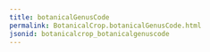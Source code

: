```yaml
---
title: botanicalGenusCode
permalink: BotanicalCrop.botanicalGenusCode.html
jsonid: botanicalcrop_botanicalgenuscode
---
```

